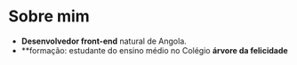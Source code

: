 # Sobre mim


- **Desenvolvedor front-end** natural de Angola.
- **formação: estudante do ensino médio no Colégio **árvore da felicidade**
<!---
GomesMenembage/GomesMenembage is a ✨ special ✨ repository because its `README.md` (this file) appears on your GitHub profile.
You can click the Preview link to take a look at your changes.
--->
